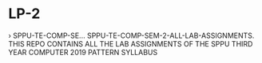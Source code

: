 # LP-2
› SPPU-TE-COMP-SE... SPPU-TE-COMP-SEM-2-ALL-LAB-ASSIGNMENTS. THIS REPO CONTAINS ALL THE LAB ASSIGNMENTS OF THE SPPU THIRD YEAR COMPUTER 2019 PATTERN SYLLABUS
